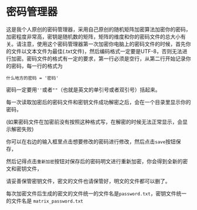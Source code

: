 # 密码管理器

这是我个人原创的密码管理器，采用自己原创的随机矩阵加密算法加密你的密码，加密程度非常高，密钥是随机数的矩阵，矩阵的维度和你的密码文件的总大小有关。请注意，使用这个密码管理器第一次加密你电脑上的密码文件的时候，首先你的文件以文本文件为最佳(.txt文件)，然后编码格式一定要是UTF-8，否则无法进行加密。密码文件的格式有一定的要求，第一行必须是空行，从第二行开始记录你的密码，每一行的格式为

```
什么地方的密码 = '密码'
```

密码一定要用`''`或者`""`（也就是英文的单引号或者双引号）括起来。  

每一次读取加密后的密码文件和密钥文件成功解密之后，会在一个目录里显示你的密码，  

(如果密码文件在加密前没有按照这种格式写，在解密的时候无法正常显示，会显示解密失败)  

你可以在右边的输入框里点击想要修改的密码进行修改，然后点击`save`按钮保存，  

然后记得点击`重新加密`按钮对保存后的密码明文进行重新加密，你会得到全新的密文和密钥文件，  

请妥善保管密钥文件，密文的文件也请保管好，明文的文件都可以删了。  

每次加密文件后生成的密文的文件统一的文件名是`password.txt`，密钥文件统一的文件名是  `matrix_password.txt`

